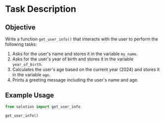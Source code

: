 # Task Description

## Objective

Write a function `get_user_info()` that interacts with the user to perform the following tasks:
1. Asks for the user's name and stores it in the variable `my_name`.
2. Asks for the user's year of birth and stores it in the variable `year_of_birth`.
3. Calculates the user's age based on the current year (2024) and stores it in the variable `age`.
4. Prints a greeting message including the user's name and age.

## Example Usage

```python
from solution import get_user_info

get_user_info()
